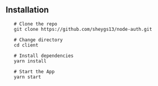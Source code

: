 ## Installation

```shell
   # Clone the repo
   git clone https://github.com/sheygs13/node-auth.git

   # Change directory
   cd client

   # Install dependencies
   yarn install

   # Start the App
   yarn start
```






